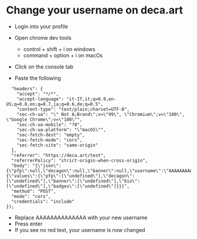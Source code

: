 # Change your username on deca.art

- Login into your profile
- Open chrome dev tools
  - control + shift + i on windows
  - command + option + i on macOs
  
- Click on the console tab
- Paste the following

```fetch("https://deca.art/api/web/user", {
  "headers": {
    "accept": "*/*",
    "accept-language": "it-IT,it;q=0.9,en-US;q=0.8,en;q=0.7,ja;q=0.6,de;q=0.5",
    "content-type": "text/plain;charset=UTF-8",
    "sec-ch-ua": "\" Not A;Brand\";v=\"99\", \"Chromium\";v=\"100\", \"Google Chrome\";v=\"100\"",
    "sec-ch-ua-mobile": "?0",
    "sec-ch-ua-platform": "\"macOS\"",
    "sec-fetch-dest": "empty",
    "sec-fetch-mode": "cors",
    "sec-fetch-site": "same-origin"
  },
  "referrer": "https://deca.art/test",
  "referrerPolicy": "strict-origin-when-cross-origin",
  "body": "{\"json\":{\"pfp\":null,\"decagon\":null,\"banner\":null,\"username\":\"AAAAAAAAAAAAAA\",\"bio\":null,\"badges\":null},\"meta\":{\"values\":{\"pfp\":[\"undefined\"],\"decagon\":[\"undefined\"],\"banner\":[\"undefined\"],\"bio\":[\"undefined\"],\"badges\":[\"undefined\"]}}}",
  "method": "POST",
  "mode": "cors",
  "credentials": "include"
});
```

- Replace AAAAAAAAAAAAAA with your new username
- Press enter
- If you see no red text, your username is now changed
